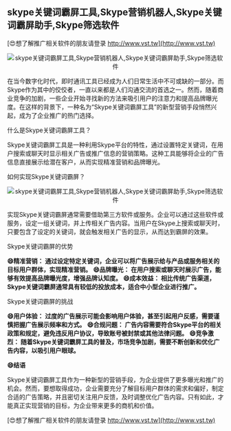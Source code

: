 ## **skype关键词霸屏工具,Skype营销机器人,Skype关键词霸屏助手,Skype筛选软件**

[😍想了解推广相关软件的朋友请登录 http://www.vst.tw](http://www.vst.tw)

 <center><img src="https://vst.tw/MP4/tuiguang/png/4.png" alt="skype关键词霸屏工具,Skype营销机器人,Skype关键词霸屏助手,Skype筛选软件"></center>

在当今数字化时代，即时通讯工具已经成为人们日常生活中不可或缺的一部分。而Skype作为其中的佼佼者，一直以来都是人们沟通交流的首选之一。然而，随着商业竞争的加剧，一些企业开始寻找新的方法来吸引用户的注意力和提高品牌曝光度。在这样的背景下，一种名为“Skype关键词霸屏工具”的新型营销手段悄然兴起，成为了企业推广的热门选择。

什么是Skype关键词霸屏工具？

Skype关键词霸屏工具是一种利用Skype平台的特性，通过设置特定关键词，在用户搜索或聊天时显示相关广告或推广信息的营销策略。这种工具能够将企业的广告信息直接展示给潜在客户，从而实现精准营销和品牌曝光。

如何实现Skype关键词霸屏？

 <center><img src="https://vst.tw/MP4/tuiguang/png/0.png" alt="skype关键词霸屏工具,Skype营销机器人,Skype关键词霸屏助手,Skype筛选软件"></center>

实现Skype关键词霸屏通常需要借助第三方软件或服务。企业可以通过这些软件或服务，设定一组关键词，并上传相关广告内容。当用户在Skype上搜索或聊天时，只要包含了设定的关键词，就会触发相关广告的显示，从而达到霸屏的效果。

Skype关键词霸屏的优势

**😄精准营销： 通过设定特定关键词，企业可以将广告展示给与产品或服务相关的目标用户群体，实现精准营销。**
**😄品牌曝光： 在用户搜索或聊天时展示广告，能够有效提高品牌曝光度，增强品牌认知度。**
**😄成本效益： 相比传统广告渠道，Skype关键词霸屏通常具有较低的投放成本，适合中小型企业进行推广。**

Skype关键词霸屏的挑战

**😄用户体验： 过度的广告展示可能会影响用户体验，甚至引起用户反感，需要谨慎把握广告展示频率和方式。**
**😄合规问题： 广告内容需要符合Skype平台的相关政策和规定，避免违反用户协议，导致账号被封禁或其他法律问题。**
**😄竞争激烈： 随着Skype关键词霸屏工具的普及，市场竞争加剧，需要不断创新和优化广告内容，以吸引用户眼球。**

**😄结语**

Skype关键词霸屏工具作为一种新型的营销手段，为企业提供了更多曝光和推广的机会。然而，要想取得成功，企业需要充分了解目标用户群体的需求和偏好，制定合适的广告策略，并且密切关注用户反馈，及时调整优化广告内容。只有如此，才能真正实现营销的目标，为企业带来更多的商机和价值。

[😍想了解推广相关软件的朋友请登录 http://www.vst.tw](http://www.vst.tw)



